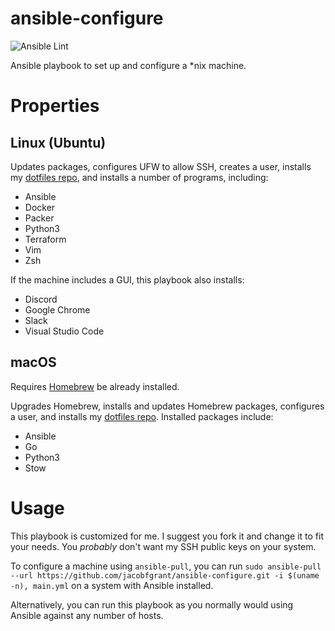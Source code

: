 # ansible-configure

![Ansible Lint](https://github.com/jacobfgrant/ansible-configure/workflows/Ansible%20Lint/badge.svg?branch=master)

Ansible playbook to set up and configure a *nix machine.


# Properties

## Linux (Ubuntu)

Updates packages, configures UFW to allow SSH, creates a user, installs my [dotfiles repo](https://github.com/jacobfgrant/dotfiles), and installs a number of programs, including:

* Ansible
* Docker
* Packer
* Python3
* Terraform
* Vim
* Zsh

If the machine includes a GUI, this playbook also installs:

* Discord
* Google Chrome
* Slack
* Visual Studio Code


## macOS

Requires [Homebrew](https://brew.sh/) be already installed.

Upgrades Homebrew, installs and updates Homebrew packages, configures a user, and installs my [dotfiles repo](https://github.com/jacobfgrant/dotfiles). Installed packages include:

- Ansible
- Go
- Python3
- Stow


# Usage

This playbook is customized for me. I suggest you fork it and change it to fit your needs. You *probably* don't want my SSH public keys on your system.

To configure a machine using `ansible-pull`, you can run `sudo ansible-pull --url https://github.com/jacobfgrant/ansible-configure.git -i $(uname -n), main.yml` on a system with Ansible installed.

Alternatively, you can run this playbook as you normally would using Ansible against any number of hosts.
